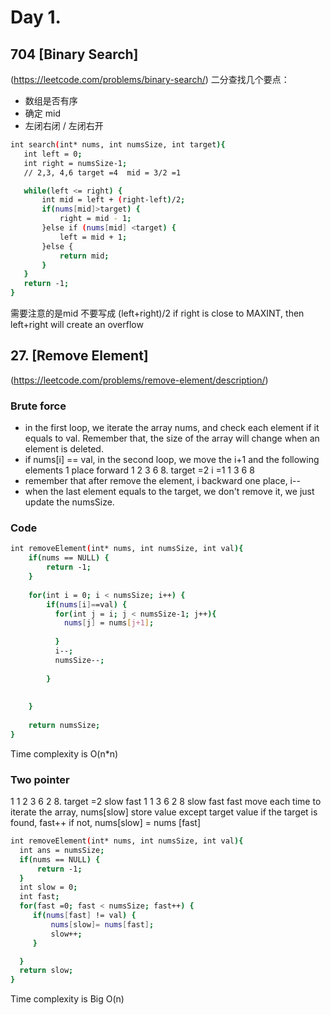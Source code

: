# Day 1. 
## 704 [Binary Search] 
(https://leetcode.com/problems/binary-search/)
二分查找几个要点：
- 数组是否有序
- 确定 mid 
- 左闭右闭 /  左闭右开

```sh
int search(int* nums, int numsSize, int target){
   int left = 0;
   int right = numsSize-1;
   // 2,3, 4,6 target =4  mid = 3/2 =1

   while(left <= right) {
       int mid = left + (right-left)/2;
       if(nums[mid]>target) {
           right = mid - 1;
       }else if (nums[mid] <target) {
           left = mid + 1;
       }else {
           return mid;
       }
   }
   return -1;
}
```
需要注意的是mid 不要写成 (left+right)/2  if right is close to MAXINT, then left+right will create an overflow
## 27. [Remove Element] 
(https://leetcode.com/problems/remove-element/description/)
### Brute force
- in the first loop, we iterate the array nums, and check each element if it equals to val. Remember that, 
  the size of the array will change when an element is deleted.
- if nums[i] == val, in the second loop, we move the i+1 and the following elements 1 place forward
   1 2 3 6 8. target =2 i =1
   1 3 6 8
 -  remember that after remove the element, i backward one place, i--
 - when the last element equals to the target, we don't remove it, we just update the numsSize. 
   
### Code
```sh
int removeElement(int* nums, int numsSize, int val){
    if(nums == NULL) {
        return -1;
    }
    
    for(int i = 0; i < numsSize; i++) {
        if(nums[i]==val) {
          for(int j = i; j < numsSize-1; j++){
            nums[j] = nums[j+1];
            
          }
          i--;
          numsSize--;
          
        }
        
        
    }
    
    return numsSize;
}
```
Time complexity is O(n*n) 
### Two pointer
 1   1  2 3 6 2 8. target =2 
 slow
 fast
 1   1  3 6 2 8
        slow
        fast
 fast move each time to iterate the array, nums[slow] store value except target value
 if the target is found, fast++
 if not, nums[slow] = nums [fast]
 ```sh
 int removeElement(int* nums, int numsSize, int val){
   int ans = numsSize;
   if(nums == NULL) {
       return -1;
   }
   int slow = 0;
   int fast;
   for(fast =0; fast < numsSize; fast++) {
      if(nums[fast] != val) {
          nums[slow]= nums[fast];
          slow++;
      }

   }
   return slow;
}
```
Time complexity is Big O(n)
